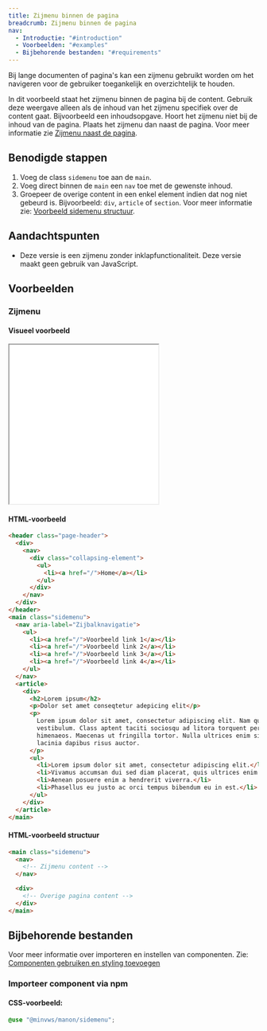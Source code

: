 ```yaml
---
title: Zijmenu binnen de pagina
breadcrumb: Zijmenu binnen de pagina
nav:
  - Introductie: "#introduction"
  - Voorbeelden: "#examples"
  - Bijbehorende bestanden: "#requirements"
---
```


<p id="introduction">Bij lange documenten of pagina's kan een zijmenu gebruikt worden om het
navigeren voor de gebruiker toegankelijk en overzichtelijk te houden.</p>

In dit voorbeeld staat het zijmenu binnen de pagina bij de content. Gebruik deze
weergave alleen als de inhoud van het zijmenu specifiek over de content gaat.
Bijvoorbeeld een inhoudsopgave. Hoort het zijmenu niet bij de inhoud van de
pagina. Plaats het zijmenu dan naast de pagina. Voor meer informatie zie
[Zijmenu naast de pagina](/components/components/sidemenu/next-to-page).

## Benodigde stappen

1.  Voeg de class `sidemenu` toe aan de `main`.
2.  Voeg direct binnen de `main` een `nav` toe met de gewenste inhoud.
3.  Groepeer de overige content in een enkel element indien dat nog niet gebeurd
    is. Bijvoorbeeld: `div`, `article` of `section`. Voor meer informatie zie:
    [Voorbeeld sidemenu structuur](#sidemenu-structure).

## Aandachtspunten

- <p>
  Deze versie is een zijmenu zonder inklapfunctionaliteit. Deze versie maakt geen
  gebruik van JavaScript.
  </p>

<h2 id="examples">Voorbeelden</h2>

### Zijmenu

#### Visueel voorbeeld

<div class="resize">
  <iframe src="/examples/sidemenu-in-page" title="Voorbeeld" height="320px"></iframe>
</div>

#### HTML-voorbeeld

```html
<header class="page-header">
  <div>
    <nav>
      <div class="collapsing-element">
        <ul>
          <li><a href="/">Home</a></li>
        </ul>
      </div>
    </nav>
  </div>
</header>
<main class="sidemenu">
  <nav aria-label="Zijbalknavigatie">
    <ul>
      <li><a href="/">Voorbeeld link 1</a></li>
      <li><a href="/">Voorbeeld link 2</a></li>
      <li><a href="/">Voorbeeld link 3</a></li>
      <li><a href="/">Voorbeeld link 4</a></li>
    </ul>
  </nav>
  <article>
    <div>
      <h2>Lorem ipsum</h2>
      <p>Dolor set amet conseqtetur adepicing elit</p>
      <p>
        Lorem ipsum dolor sit amet, consectetur adipiscing elit. Nam quis lacus ac turpis convallis
        vestibulum. Class aptent taciti sociosqu ad litora torquent per conubia nostra, per inceptos
        himenaeos. Maecenas ut fringilla tortor. Nulla ultrices enim sit amet tellus venenatis,
        lacinia dapibus risus auctor.
      </p>
      <ul>
        <li>Lorem ipsum dolor sit amet, consectetur adipiscing elit.</li>
        <li>Vivamus accumsan dui sed diam placerat, quis ultrices enim viverra.</li>
        <li>Aenean posuere enim a hendrerit viverra.</li>
        <li>Phasellus eu justo ac orci tempus bibendum eu in est.</li>
      </ul>
    </div>
  </article>
</main>
```

<h4 id="sidemenu-structure">HTML-voorbeeld structuur</h4>

```html
<main class="sidemenu">
  <nav>
    <!-- Zijmenu content -->
  </nav>

  <div>
    <!-- Overige pagina content -->
  </div>
</main>
```

<h2 id="requirements">Bijbehorende bestanden</h2>

Voor meer informatie over importeren en instellen van componenten. Zie:
[Componenten gebruiken en styling toevoegen](/getting-started/installation)

### Importeer component via npm

#### CSS-voorbeeld:

```scss
@use "@minvws/manon/sidemenu";
```
